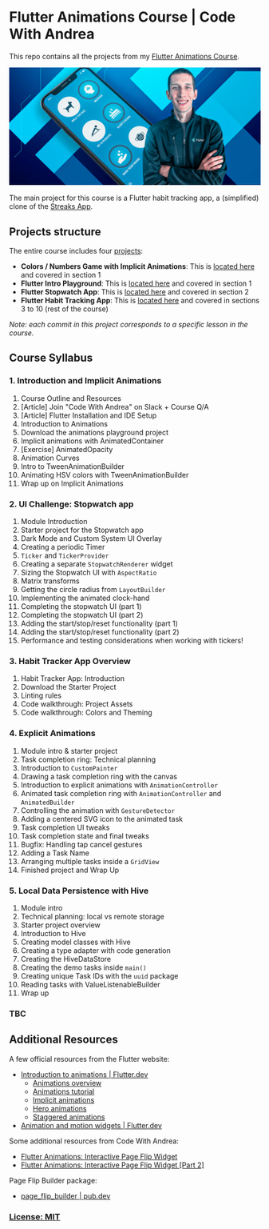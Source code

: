 # Flutter Animations Course | Code With Andrea

This repo contains all the projects from my [Flutter Animations Course](https://nnbd.me/fa).

![Animations course banner](media/flutter-animations-course-banner.png)

The main project for this course is a Flutter habit tracking app, a (simplified) clone of the [Streaks App](https://streaksapp.com/).

## Projects structure

The entire course includes four [projects](projects/):

- **Colors / Numbers Game with Implicit Animations**: This is [located here](projects/colors_numbers_game_flutter) and covered in section 1
- **Flutter Intro Playground**: This is [located here](projects/intro_flutter_playground) and covered in section 1
- **Flutter Stopwatch App**: This is [located here](projects/stopwatch_flutter) and covered in section 2
- **Flutter Habit Tracking App**: This is [located here](projects/habit_tracker_flutter) and covered in sections 3 to 10 (rest of the course)

*Note: each commit in this project corresponds to a specific lesson in the course.*

## Course Syllabus

### 1. Introduction and Implicit Animations

1. Course Outline and Resources 
2. [Article] Join "Code With Andrea" on Slack + Course Q/A
3. [Article] Flutter Installation and IDE Setup
4. Introduction to Animations
5. Download the animations playground project
6. Implicit animations with AnimatedContainer
7. [Exercise] AnimatedOpacity
8. Animation Curves
9.  Intro to TweenAnimationBuilder
10. Animating HSV colors with TweenAnimationBuilder
11. Wrap up on Implicit Animations

### 2. UI Challenge: Stopwatch app

1. Module Introduction
2. Starter project for the Stopwatch app
3. Dark Mode and Custom System UI Overlay
4. Creating a periodic Timer
5. `Ticker` and `TickerProvider`
6. Creating a separate `StopwatchRenderer` widget
7. Sizing the Stopwatch UI with `AspectRatio`
8. Matrix transforms
9. Getting the circle radius from `LayoutBuilder`
10. Implementing the animated clock-hand
11. Completing the stopwatch UI (part 1)
12. Completing the stopwatch UI (part 2)
13. Adding the start/stop/reset functionality (part 1)
14. Adding the start/stop/reset functionality (part 2)
15. Performance and testing considerations when working with tickers!

### 3. Habit Tracker App Overview

1. Habit Tracker App: Introduction
2. Download the Starter Project
3. Linting rules
4. Code walkthrough: Project Assets
5. Code walkthrough: Colors and Theming

### 4. Explicit Animations

1. Module intro & starter project
2. Task completion ring: Technical planning
3. Introduction to `CustomPainter`
4. Drawing a task completion ring with the canvas
5. Introduction to explicit animations with `AnimationController`
6. Animated task completion ring with `AnimationController` and `AnimatedBuilder`
7. Controlling the animation with `GestureDetector`
8. Adding a centered SVG icon to the animated task
9. Task completion UI tweaks
10. Task completion state and final tweaks
11. Bugfix: Handling tap cancel gestures
12. Adding a Task Name
13. Arranging multiple tasks inside a `GridView`
14. Finished project and Wrap Up

### 5. Local Data Persistence with Hive

1. Module intro
2. Technical planning: local vs remote storage
3. Starter project overview
4. Introduction to Hive
5. Creating model classes with Hive
6. Creating a type adapter with code generation
7. Creating the HiveDataStore
8. Creating the demo tasks inside `main()`
9. Creating unique Task IDs with the `uuid` package
10. Reading tasks with ValueListenableBuilder
11. Wrap up


### TBC

## Additional Resources

A few official resources from the Flutter website:

- [Introduction to animations | Flutter.dev](https://flutter.dev/docs/development/ui/animations)
  - [Animations overview](https://flutter.dev/docs/development/ui/animations/overview)
  - [Animations tutorial](https://flutter.dev/docs/development/ui/animations/tutorial)
  - [Implicit animations](https://flutter.dev/docs/development/ui/animations/implicit-animations)
  - [Hero animations](https://flutter.dev/docs/development/ui/animations/hero-animations)
  - [Staggered animations](https://flutter.dev/docs/development/ui/animations/staggered-animations)
- [Animation and motion widgets | Flutter.dev](https://flutter.dev/docs/development/ui/widgets/animation)

Some additional resources from Code With Andrea:

- [Flutter Animations: Interactive Page Flip Widget](https://codewithandrea.com/videos/flutter-animations-page-flip-widget-part1/)
- [Flutter Animations: Interactive Page Flip Widget \[Part 2\]](https://codewithandrea.com/videos/flutter-animations-page-flip-widget-part2/)

Page Flip Builder package:

- [page_flip_builder | pub.dev](https://pub.dev/packages/page_flip_builder)

### [License: MIT](LICENSE.md)

